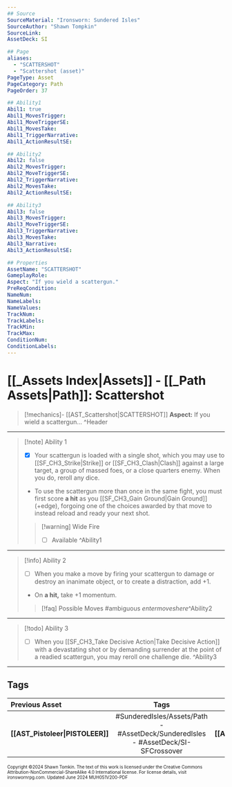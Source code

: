 ```yaml
---
## Source
SourceMaterial: "Ironsworn: Sundered Isles"
SourceAuthor: "Shawn Tompkin"
SourceLink: 
AssetDeck: SI

## Page
aliases:
  - "SCATTERSHOT"
  - "Scattershot (asset)"
PageType: Asset
PageCategory: Path
PageOrder: 37

## Ability1
Abil1: true
Abil1_MovesTrigger: 
Abil1_MoveTriggerSE: 
Abil1_MovesTake: 
Abil1_TriggerNarrative: 
Abil1_ActionResultSE: 

## Ability2
Abil2: false
Abil2_MovesTrigger: 
Abil2_MoveTriggerSE: 
Abil2_TriggerNarrative: 
Abil2_MovesTake: 
Abil2_ActionResultSE: 

## Ability3
Abil3: false
Abil3_MovesTrigger: 
Abil3_MoveTriggerSE: 
Abil3_TriggerNarrative: 
Abil3_MovesTake: 
Abil3_Narrative: 
Abil3_ActionResultSE: 

## Properties
AssetName: "SCATTERSHOT"
GameplayRole: 
Aspect: "If you wield a scattergun."
PreReqCondition: 
NameNum: 
NameLabels: 
NameValues: 
TrackNum: 
TrackLabels: 
TrackMin: 
TrackMax: 
ConditionNum: 
ConditionLabels: 
---
```

# [[_Assets Index|Assets]] - [[_Path Assets|Path]]: Scattershot

> [!mechanics]- [[AST_Scattershot|SCATTERSHOT]]
> **Aspect:** If you wield a scattergun...  ^Header
 ___
> [!note] Ability 1
> - [x] Your scattergun is loaded with a single shot, which you may use to [[SF_CH3_Strike|Strike]] or [[SF_CH3_Clash|Clash]] against a large target, a group of massed foes, or a close quarters enemy. When you do, reroll any dice.
> - To use the scattergun more than once in the same fight, you must first score **a hit** as you [[SF_CH3_Gain Ground|Gain Ground]] (+edge), forgoing one of the choices awarded by that move to instead reload and ready your next shot.
> > [!warning] Wide Fire
> > - [ ] Available ^Ability1
___
> [!info] Ability 2
> - [ ] When you make a move by firing your scattergun to damage or destroy an inanimate object, or to create a distraction, add +1.
> - On **a hit,** take +1 momentum. 
> > [!faq] Possible Moves
> > #ambiguous _entermoveshere_^Ability2
___
> [!todo] Ability 3
> - [ ] When you [[SF_CH3_Take Decisive Action|Take Decisive Action]] with a devastating shot or by demanding surrender at the point of a readied scattergun, you may reroll one challenge die. ^Ability3
___
## Tags

| Previous Asset | Tags | Next Asset |
| :--- | :---: | ---: |
| **[[AST_Pistoleer\|PISTOLEER]]** | #SunderedIsles/Assets/Path - #AssetDeck/SunderedIsles - #AssetDeck/SI-SFCrossover | **[[AST_Scholar\|SCHOLAR]]** |

<font size=-2>Copyright ©2024 Shawn Tomkin. The text of this work is licensed under the Creative Commons Attribution-NonCommercial-ShareAlike 4.0 International license. For license details, visit ironswornrpg.com. Updated June 2024 MUH051V200-PDF</font>